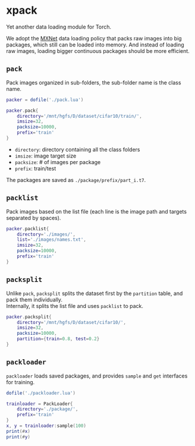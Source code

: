 # xpack
Yet another data loading module for Torch.  

We adopt the [MXNet](https://mxnet.readthedocs.io/en/latest/system/note_data_loading.html)
data loading policy that packs raw images into big packages, which still can be loaded into memory. And instead of loading raw images, loading bigger continuous packages should be more efficient.

## `pack`
Pack images organized in sub-folders, the sub-folder name is the class name.

```lua
packer = dofile('./pack.lua')

packer.pack{
    directory='/mnt/hgfs/D/dataset/cifar10/train/',
    imsize=32,
    packsize=10000,
    prefix='train'
}
```
- `directory`: directory containing all the class folders
- `imsize`: image target size
- `packsize`: # of images per package
- `prefix`: train/test  

The packages are saved as `./package/prefix/part_i.t7`.

## `packlist`
Pack images based on the list file (each line is the image path and targets separated by spaces).

```lua
packer.packlist{
    directory='./images/',
    list='./images/names.txt',
    imsize=32,
    packsize=10000,
    prefix='train'
}
```

## `packsplit`
Unlike `pack`, `packsplit` splits the dataset first by the `partition` table, and pack them individually.  
Internally, it splits the list file and uses `packlist` to pack.

```lua
packer.packsplit{
    directory='/mnt/hgfs/D/dataset/cifar10/',
    imsize=32,
    packsize=10000,
    partition={train=0.8, test=0.2}
}
```

## `packloader`
`packloader` loads saved packages, and provides `sample` and `get` interfaces for training.

```lua
dofile('./packloader.lua')

trainloader = PackLoader{
    directory='./package/',
    prefix='train'
}
x, y = trainloader:sample(100)
print(#x)
print(#y)
```
